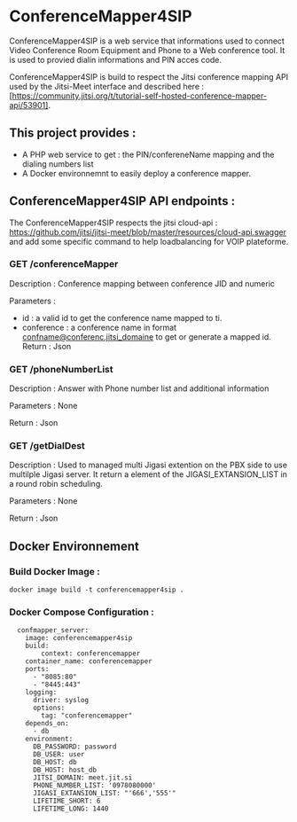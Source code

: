 # ConferenceMapper4SIP
ConferenceMapper4SIP is a web service that informations used to connect Video Conference Room Equipment and Phone to a Web conference tool.
It is used to provied dialin informations and PIN acces code.

ConferenceMapper4SIP is build to respect the Jitsi conference mapping API used by the Jitsi-Meet interface and described here : [https://community.jitsi.org/t/tutorial-self-hosted-conference-mapper-api/53901].


## This project provides : 
 - A PHP web service to get  : the PIN/confereneName mapping and the dialing numbers list
 - A Docker environnemnt to easily deploy a conference mapper.  

## ConferenceMapper4SIP API endpoints : 
The ConferenceMapper4SIP respects the jitsi cloud-api : https://github.com/jitsi/jitsi-meet/blob/master/resources/cloud-api.swagger and add some specific command to help   loadbalancing for VOIP plateforme. 

### GET /conferenceMapper
Description : Conference mapping between conference JID and numeric 

Parameters : 
- id  : a valid id to get the conference name mapped to ti.
- conference : a conference name in format confname@conferenc.jitsi_domaine to get or generate a mapped id.
Return : Json

### GET /phoneNumberList
Description :  Answer with Phone number list and additional information

Parameters : None

Return : Json

### GET /getDialDest
Description : Used to managed multi Jigasi extention on the PBX side to use multilple Jigasi server. It return a element of the JIGASI_EXTANSION_LIST in a round robin scheduling.

Parameters : None

Return : Json 

## Docker Environnement 

### Build Docker Image :
```
docker image build -t conferencemapper4sip .
```

### Docker Compose Configuration :  
```
  confmapper_server:
    image: conferencemapper4sip
    build:
        context: conferencemapper
    container_name: conferencemapper
    ports:
      - "8085:80"
      - "8445:443"
    logging:
      driver: syslog
      options:
        tag: "conferencemapper"
    depends_on:
      - db
    environment:
      DB_PASSWORD: password
      DB_USER: user
      DB_HOST: db
      DB_HOST: host_db
      JITSI_DOMAIN: meet.jit.si
      PHONE_NUMBER_LIST: '0978080000'
      JIGASI_EXTANSION_LIST: "'666','555'"
      LIFETIME_SHORT: 6
      LIFETIME_LONG: 1440
```